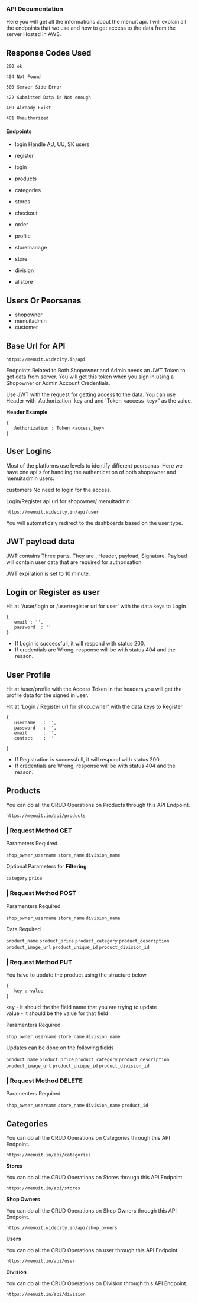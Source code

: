 ### API Documentation
Here you will get all the informations about the menuit api. I will explain all the endpoints that we use and how to get access to the data from the server Hosted in AWS.

Response Codes Used 
--------------
```
200 ok
```
```
404 Not Found
```
```
500 Server Side Error
```
```
422 Submitted Data is Not enough
```
```
409 Already Exist
```
```
401 Unauthorized
```

<!-- 
<img src="https://tse1.mm.bing.net/th?id=OIP.jTh6w60UX70yL_DWQc0RJAHaES&pid=Api&P=0&h=180" alt="Alt text" width="500"> -->

#### Endpoints
- login
Handle AU, UU, SK users

- register
- login
- products
- categories
- stores
- checkout
- order
- profile
- storemanage
- store
- division
- allstore

Users Or Peorsanas
---------
- shopowner
- menuitadmin
- customer

Base Url for API
---------------

```
https://menuit.widecity.in/api
```

Endpoints Related to Both Shopowner and Admin needs an JWT Token to get data from server. You will get this token when you sign in using a Shopowner or Admin Account Credentials.

Use JWT with the request for getting access to the data. You can use Header with 'Authorization' key and and 'Token <access_key>' as the value.

<b>Header Example</b>
```
{
   Authorization : Token <access_key>
}
```


User Logins
----------
Most of the platforms use levels to identify different peorsanas. Here we have one api's for handling the authentication of both shopowner and menuitadmin users.

customers No need to login for the access.

Login/Register api url for shopowner/ menuitadmin
```
https://menuit.widecity.in/api/user
```
You will automaticaly redirect to the dashboards based on the user type.

JWT payload data
----------------
JWT contains Three parts. They are , Header, payload, Signature. Payload will contain user data that are required for authorisation. 

JWT expiration is set to 10 minute. 

Login or Register as user
-------------------
Hit at '/user/login or /user/register url for user' with the data keys to Login
```
{
   email : '',
   password  : ''
}
```
- If Login is successfull, it will respond with status 200. 
- If credentials are Wrong, response will be with status 404 and the reason.

User Profile
-----------
Hit at /user/profile with the Access Token in the headers you will get the profile data for the signed in user.

Hit at 'Login / Register url for shop_owner' with the data keys to Register
```
{
   username   : '',
   password   : '',
   email      : '',
   contact    : ''

}
```
- If Registration is successfull, it will respond with status 200. 
- If credentials are Wrong, response will be with status 404 and the reason.




## <b>Products</b>

   You can do all the CRUD Operations on Products through this API Endpoint.
```
https://menuit.in/api/products
```
### | Request Method <b>GET</b>

Parameters Required

```shop_owner_username```
```store_name```
```division_name```

Optional Parameters for <b>Filtering</b>

```category```
```price```

### | Request Method POST

Paramenters Required

```shop_owner_username```
```store_name```
```division_name```

Data Required

```product_name```
```product_price```
```product_category```
```product_description```
```product_image_url```
```product_unique_id```
```product_division_id```

### | Request Method PUT

You have to update the product using the structure below
```
{
   key : value
}
```
key - it should the the field name that you are trying to update\
value - it should be the value for that field

Paramenters Required

```shop_owner_username```
```store_name```
```division_name```

Updates can be done on the following fields

```product_name```
```product_price```
```product_category```
```product_description```
```product_image_url```
```product_unique_id```
```product_division_id```

### | Request Method DELETE


Paramenters Required

```shop_owner_username```
```store_name```
```division_name```
```product_id```


## <b>Categories</b>

   You can do all the CRUD Operations on Categories through this API Endpoint.
```
https://menuit.in/api/categories
```

<b>Stores</b>

   You can do all the CRUD Operations on Stores through this API Endpoint.
```
https://menuit.in/api/stores
```
<b>Shop Owners</b>

   You can do all the CRUD Operations on Shop Owners through this API Endpoint.
```
https://menuit.widecity.in/api/shop_owners
```
<b>Users</b>

   You can do all the CRUD Operations on user through this API Endpoint.
```
https://menuit.in/api/user
```
<b>Division</b>

   You can do all the CRUD Operations on Division through this API Endpoint.
```
https://menuit.in/api/division
```
